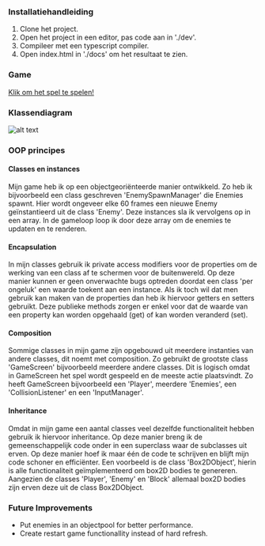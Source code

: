 ### Installatiehandleiding

1. Clone het project.
2. Open het project in een editor, pas code aan in './dev'.
3. Compileer met een typescript compiler.
4. Open index.html in './docs' om het resultaat te zien.

### Game

[Klik om het spel te spelen!](https://joeyhoogerwerf.github.io/100-SECONDS/docs/)

### Klassendiagram

![alt text](http://i.imgur.com/Dznw0tt.png)

### OOP principes

#### Classes en instances

Mijn game heb ik op een objectgeoriënteerde manier ontwikkeld. Zo heb ik bijvoorbeeld een class geschreven 'EnemySpawnManager' die Enemies spawnt. Hier wordt ongeveer elke 60 frames een nieuwe Enemy geïnstantieerd uit de class 'Enemy'. Deze instances sla ik vervolgens op in een array. In de gameloop loop ik door deze array om de enemies te updaten en te renderen.

#### Encapsulation

In mijn classes gebruik ik private access modifiers voor de properties om de werking van een class af te schermen voor de buitenwereld. Op deze manier kunnen er geen onverwachte bugs optreden doordat een class 'per ongeluk' een waarde toekent aan een instance. Als ik toch wil dat men gebruik kan maken van de properties dan heb ik hiervoor getters en setters gebruikt. Deze publieke methods zorgen er enkel voor dat de waarde van een property kan worden opgehaald (get) of kan worden veranderd (set).

#### Composition

Sommige classes in mijn game zijn opgebouwd uit meerdere instanties van andere classes, dit noemt met composition. Zo gebruikt de grootste class 'GameScreen' bijvoorbeeld meerdere andere classes. Dit is logisch omdat in GameScreen het spel wordt gespeeld en de meeste actie plaatsvindt. Zo heeft GameScreen bijvoorbeeld een 'Player', meerdere 'Enemies', een 'CollisionListener' en een 'InputManager'.

#### Inheritance

Omdat in mijn game een aantal classes veel dezelfde functionaliteit hebben gebruik ik hiervoor inheritance. Op deze manier breng ik de gemeenschappelijk code onder in een superclass waar de subclasses uit erven. Op deze manier hoef ik maar één de code te schrijven en blijft mijn code schoner en efficiënter. Een voorbeeld is de class 'Box2DObject', hierin is alle functionaliteit geïmplementeerd om box2D bodies te genereren. Aangezien de classes 'Player', 'Enemy' en 'Block' allemaal box2D bodies zijn erven deze uit de class Box2DObject.

### Future Improvements

* Put enemies in an objectpool for better performance.
* Create restart game functionallity instead of hard refresh.